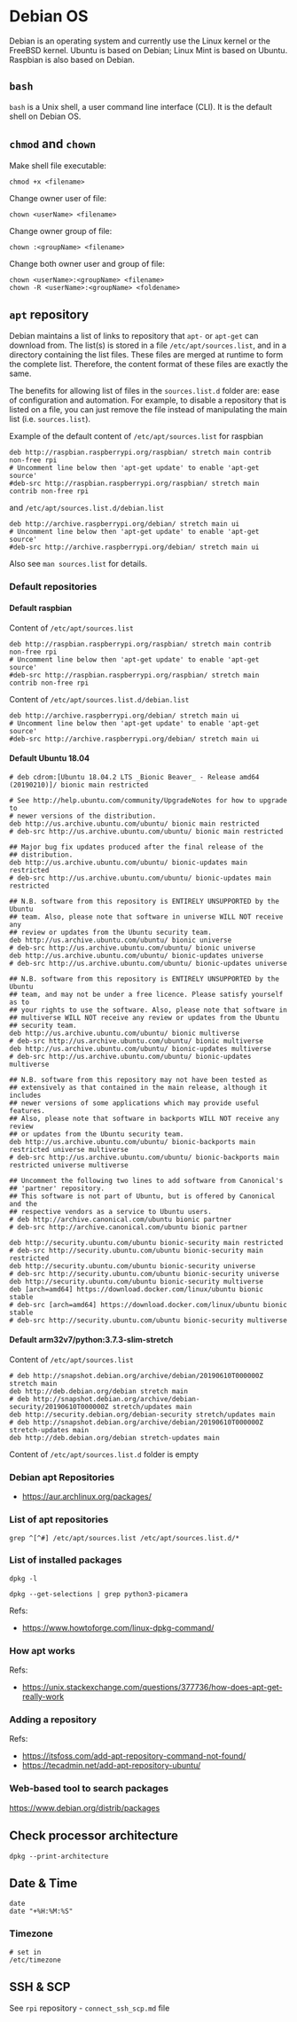 # Debian OS

Debian is an operating system and currently use the Linux kernel or the FreeBSD kernel.
Ubuntu is based on Debian; Linux Mint is based on Ubuntu.
Raspbian is also based on Debian.


## `bash`

`bash` is a Unix shell, a user command line interface (CLI).
It is the default shell on Debian OS.


## `chmod` and `chown`

Make shell file executable:
```
chmod +x <filename>
```

Change owner user of file:
```
chown <userName> <filename>
```

Change owner group of file:
```
chown :<groupName> <filename>
``` 

Change both owner user and group of file:
```
chown <userName>:<groupName> <filename>
chown -R <userName>:<groupName> <foldename>
```


## `apt` repository

Debian maintains a list of links to repository that `apt-` or `apt-get` can
download from. The list(s) is stored in a file `/etc/apt/sources.list`, and
in a directory containing the list files. These files are merged at runtime
to form the complete list. Therefore, the content format of these files are 
exactly the same.

The benefits for allowing list of files in the `sources.list.d` folder are:
ease of configuration and automation. For example, to disable a repository that
is listed on a file, you can just remove the file instead of manipulating the 
main list (i.e. `sources.list`).

Example of the default content of `/etc/apt/sources.list` for raspbian
```
deb http://raspbian.raspberrypi.org/raspbian/ stretch main contrib non-free rpi
# Uncomment line below then 'apt-get update' to enable 'apt-get source'
#deb-src http://raspbian.raspberrypi.org/raspbian/ stretch main contrib non-free rpi
```

and `/etc/apt/sources.list.d/debian.list`
```
deb http://archive.raspberrypi.org/debian/ stretch main ui
# Uncomment line below then 'apt-get update' to enable 'apt-get source'
#deb-src http://archive.raspberrypi.org/debian/ stretch main ui
```

Also see `man sources.list` for details.

### Default repositories

#### Default raspbian

Content of `/etc/apt/sources.list`
```
deb http://raspbian.raspberrypi.org/raspbian/ stretch main contrib non-free rpi
# Uncomment line below then 'apt-get update' to enable 'apt-get source'
#deb-src http://raspbian.raspberrypi.org/raspbian/ stretch main contrib non-free rpi
```

Content of `/etc/apt/sources.list.d/debian.list`
```
deb http://archive.raspberrypi.org/debian/ stretch main ui
# Uncomment line below then 'apt-get update' to enable 'apt-get source'
#deb-src http://archive.raspberrypi.org/debian/ stretch main ui
```

#### Default Ubuntu 18.04
```
# deb cdrom:[Ubuntu 18.04.2 LTS _Bionic Beaver_ - Release amd64 (20190210)]/ bionic main restricted

# See http://help.ubuntu.com/community/UpgradeNotes for how to upgrade to
# newer versions of the distribution.
deb http://us.archive.ubuntu.com/ubuntu/ bionic main restricted
# deb-src http://us.archive.ubuntu.com/ubuntu/ bionic main restricted

## Major bug fix updates produced after the final release of the
## distribution.
deb http://us.archive.ubuntu.com/ubuntu/ bionic-updates main restricted
# deb-src http://us.archive.ubuntu.com/ubuntu/ bionic-updates main restricted

## N.B. software from this repository is ENTIRELY UNSUPPORTED by the Ubuntu
## team. Also, please note that software in universe WILL NOT receive any
## review or updates from the Ubuntu security team.
deb http://us.archive.ubuntu.com/ubuntu/ bionic universe
# deb-src http://us.archive.ubuntu.com/ubuntu/ bionic universe
deb http://us.archive.ubuntu.com/ubuntu/ bionic-updates universe
# deb-src http://us.archive.ubuntu.com/ubuntu/ bionic-updates universe

## N.B. software from this repository is ENTIRELY UNSUPPORTED by the Ubuntu 
## team, and may not be under a free licence. Please satisfy yourself as to 
## your rights to use the software. Also, please note that software in 
## multiverse WILL NOT receive any review or updates from the Ubuntu
## security team.
deb http://us.archive.ubuntu.com/ubuntu/ bionic multiverse
# deb-src http://us.archive.ubuntu.com/ubuntu/ bionic multiverse
deb http://us.archive.ubuntu.com/ubuntu/ bionic-updates multiverse
# deb-src http://us.archive.ubuntu.com/ubuntu/ bionic-updates multiverse

## N.B. software from this repository may not have been tested as
## extensively as that contained in the main release, although it includes
## newer versions of some applications which may provide useful features.
## Also, please note that software in backports WILL NOT receive any review
## or updates from the Ubuntu security team.
deb http://us.archive.ubuntu.com/ubuntu/ bionic-backports main restricted universe multiverse
# deb-src http://us.archive.ubuntu.com/ubuntu/ bionic-backports main restricted universe multiverse

## Uncomment the following two lines to add software from Canonical's
## 'partner' repository.
## This software is not part of Ubuntu, but is offered by Canonical and the
## respective vendors as a service to Ubuntu users.
# deb http://archive.canonical.com/ubuntu bionic partner
# deb-src http://archive.canonical.com/ubuntu bionic partner

deb http://security.ubuntu.com/ubuntu bionic-security main restricted
# deb-src http://security.ubuntu.com/ubuntu bionic-security main restricted
deb http://security.ubuntu.com/ubuntu bionic-security universe
# deb-src http://security.ubuntu.com/ubuntu bionic-security universe
deb http://security.ubuntu.com/ubuntu bionic-security multiverse
deb [arch=amd64] https://download.docker.com/linux/ubuntu bionic stable
# deb-src [arch=amd64] https://download.docker.com/linux/ubuntu bionic stable
# deb-src http://security.ubuntu.com/ubuntu bionic-security multiverse
```


#### Default arm32v7/python:3.7.3-slim-stretch

Content of `/etc/apt/sources.list`
```
# deb http://snapshot.debian.org/archive/debian/20190610T000000Z stretch main
deb http://deb.debian.org/debian stretch main
# deb http://snapshot.debian.org/archive/debian-security/20190610T000000Z stretch/updates main
deb http://security.debian.org/debian-security stretch/updates main
# deb http://snapshot.debian.org/archive/debian/20190610T000000Z stretch-updates main
deb http://deb.debian.org/debian stretch-updates main
```

Content of `/etc/apt/sources.list.d` folder is empty

### Debian apt Repositories

- https://aur.archlinux.org/packages/


### List of apt repositories
```
grep ^[^#] /etc/apt/sources.list /etc/apt/sources.list.d/*
```

### List of installed packages
```
dpkg -l

dpkg --get-selections | grep python3-picamera
```

Refs:
- https://www.howtoforge.com/linux-dpkg-command/

### How apt works

Refs:
- https://unix.stackexchange.com/questions/377736/how-does-apt-get-really-work

### Adding a repository

Refs:
- https://itsfoss.com/add-apt-repository-command-not-found/
- https://tecadmin.net/add-apt-repository-ubuntu/

### Web-based tool to search packages

https://www.debian.org/distrib/packages


## Check processor architecture

```
dpkg --print-architecture
```

## Date & Time

```
date
date "+%H:%M:%S"
```

### Timezone
```
# set in 
/etc/timezone
```

## SSH & SCP

See `rpi` repository - `connect_ssh_scp.md` file
